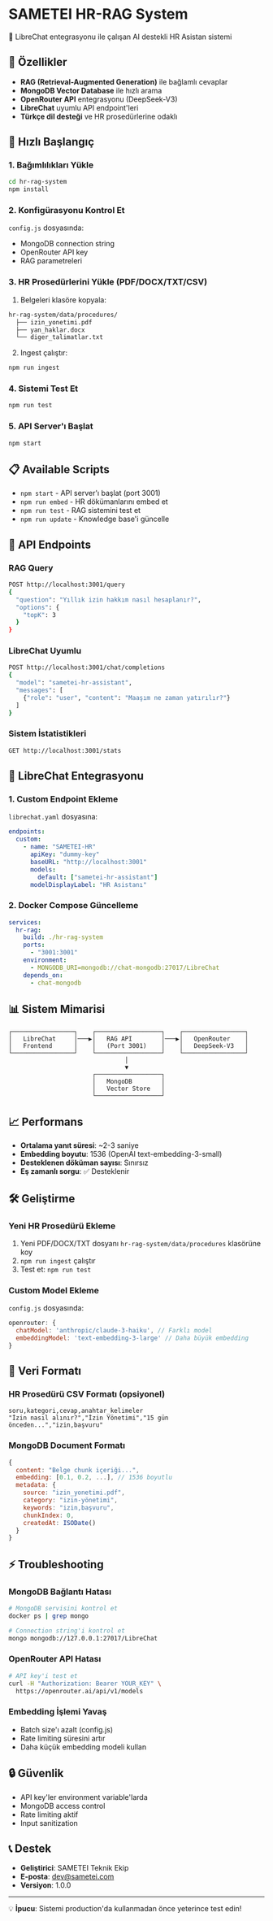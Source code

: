 # SAMETEI HR-RAG System

🤖 LibreChat entegrasyonu ile çalışan AI destekli HR Asistan sistemi

## 🎯 Özellikler

- **RAG (Retrieval-Augmented Generation)** ile bağlamlı cevaplar
- **MongoDB Vector Database** ile hızlı arama
- **OpenRouter API** entegrasyonu (DeepSeek-V3)
- **LibreChat** uyumlu API endpoint'leri
- **Türkçe dil desteği** ve HR prosedürlerine odaklı

## 🚀 Hızlı Başlangıç

### 1. Bağımlılıkları Yükle

```bash
cd hr-rag-system
npm install
```

### 2. Konfigürasyonu Kontrol Et

`config.js` dosyasında:
- MongoDB connection string
- OpenRouter API key
- RAG parametreleri

### 3. HR Prosedürlerini Yükle (PDF/DOCX/TXT/CSV)

1) Belgeleri klasöre kopyala:
```bash
hr-rag-system/data/procedures/
  ├── izin_yonetimi.pdf
  ├── yan_haklar.docx
  └── diger_talimatlar.txt
```

2) Ingest çalıştır:
```bash
npm run ingest
```

### 4. Sistemi Test Et

```bash
npm run test
```

### 5. API Server'ı Başlat

```bash
npm start
```

## 📋 Available Scripts

- `npm start` - API server'ı başlat (port 3001)
- `npm run embed` - HR dökümanlarını embed et
- `npm run test` - RAG sistemini test et
- `npm run update` - Knowledge base'i güncelle

## 🔌 API Endpoints

### RAG Query
```bash
POST http://localhost:3001/query
{
  "question": "Yıllık izin hakkım nasıl hesaplanır?",
  "options": {
    "topK": 3
  }
}
```

### LibreChat Uyumlu
```bash
POST http://localhost:3001/chat/completions
{
  "model": "sametei-hr-assistant",
  "messages": [
    {"role": "user", "content": "Maaşım ne zaman yatırılır?"}
  ]
}
```

### Sistem İstatistikleri
```bash
GET http://localhost:3001/stats
```

## 🔧 LibreChat Entegrasyonu

### 1. Custom Endpoint Ekleme

`librechat.yaml` dosyasına:

```yaml
endpoints:
  custom:
    - name: "SAMETEI-HR"
      apiKey: "dummy-key"
      baseURL: "http://localhost:3001"
      models:
        default: ["sametei-hr-assistant"]
      modelDisplayLabel: "HR Asistanı"
```

### 2. Docker Compose Güncelleme

```yaml
services:
  hr-rag:
    build: ./hr-rag-system
    ports:
      - "3001:3001"
    environment:
      - MONGODB_URI=mongodb://chat-mongodb:27017/LibreChat
    depends_on:
      - chat-mongodb
```

## 📊 Sistem Mimarisi

```
┌─────────────────┐    ┌──────────────────┐    ┌─────────────────┐
│   LibreChat     │───▶│   RAG API        │───▶│   OpenRouter    │
│   Frontend      │    │   (Port 3001)    │    │   DeepSeek-V3   │
└─────────────────┘    └──────────────────┘    └─────────────────┘
                                │
                                ▼
                       ┌──────────────────┐
                       │   MongoDB        │
                       │   Vector Store   │
                       └──────────────────┘
```

## 📈 Performans

- **Ortalama yanıt süresi**: ~2-3 saniye
- **Embedding boyutu**: 1536 (OpenAI text-embedding-3-small)
- **Desteklenen döküman sayısı**: Sınırsız
- **Eş zamanlı sorgu**: ✅ Desteklenir

## 🛠️ Geliştirme

### Yeni HR Prosedürü Ekleme

1. Yeni PDF/DOCX/TXT dosyanı `hr-rag-system/data/procedures` klasörüne koy
2. `npm run ingest` çalıştır
3. Test et: `npm run test`

### Custom Model Ekleme

`config.js` dosyasında:
```javascript
openrouter: {
  chatModel: 'anthropic/claude-3-haiku', // Farklı model
  embeddingModel: 'text-embedding-3-large' // Daha büyük embedding
}
```

## 📝 Veri Formatı

### HR Prosedürü CSV Formatı (opsiyonel)
```csv
soru,kategori,cevap,anahtar_kelimeler
"İzin nasıl alınır?","İzin Yönetimi","15 gün önceden...","izin,başvuru"
```

### MongoDB Document Formatı
```javascript
{
  content: "Belge chunk içeriği...",
  embedding: [0.1, 0.2, ...], // 1536 boyutlu
  metadata: {
    source: "izin_yonetimi.pdf",
    category: "izin-yönetimi",
    keywords: "izin,başvuru",
    chunkIndex: 0,
    createdAt: ISODate()
  }
}
```

## ⚡ Troubleshooting

### MongoDB Bağlantı Hatası
```bash
# MongoDB servisini kontrol et
docker ps | grep mongo

# Connection string'i kontrol et
mongo mongodb://127.0.0.1:27017/LibreChat
```

### OpenRouter API Hatası
```bash
# API key'i test et
curl -H "Authorization: Bearer YOUR_KEY" \
  https://openrouter.ai/api/v1/models
```

### Embedding İşlemi Yavaş
- Batch size'ı azalt (config.js)
- Rate limiting süresini artır
- Daha küçük embedding modeli kullan

## 🔒 Güvenlik

- API key'ler environment variable'larda
- MongoDB access control
- Rate limiting aktif
- Input sanitization

## 📞 Destek

- **Geliştirici**: SAMETEI Teknik Ekip
- **E-posta**: dev@sametei.com
- **Versiyon**: 1.0.0

---

💡 **İpucu**: Sistemi production'da kullanmadan önce yeterince test edin!
